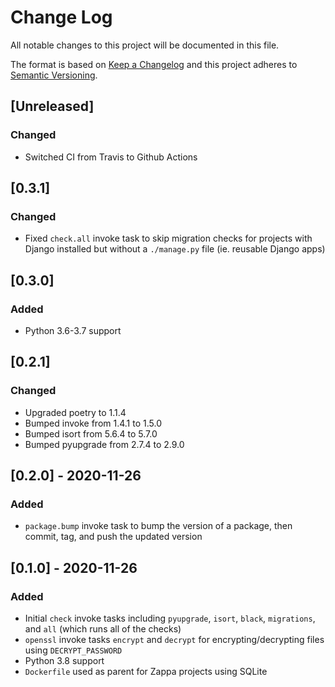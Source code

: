 # Change Log
All notable changes to this project will be documented in this file.

The format is based on [Keep a Changelog](http://keepachangelog.com/)
and this project adheres to [Semantic Versioning](http://semver.org/).

## [Unreleased]

### Changed
- Switched CI from Travis to Github Actions

## [0.3.1]

### Changed
- Fixed `check.all` invoke task to skip migration checks for projects with Django installed but without a `./manage.py` file (ie. reusable Django apps)

## [0.3.0]

### Added
- Python 3.6-3.7 support

## [0.2.1]

### Changed
- Upgraded poetry to 1.1.4
- Bumped invoke from 1.4.1 to 1.5.0
- Bumped isort from 5.6.4 to 5.7.0
- Bumped pyupgrade from 2.7.4 to 2.9.0

## [0.2.0] - 2020-11-26

### Added
- `package.bump` invoke task to bump the version of a package, then commit, tag, and push the updated version

## [0.1.0] - 2020-11-26

### Added
- Initial `check` invoke tasks including `pyupgrade`, `isort`, `black`, `migrations`, and `all` (which runs all of the checks)
- `openssl` invoke tasks `encrypt` and `decrypt` for encrypting/decrypting files using `DECRYPT_PASSWORD`
- Python 3.8 support
- `Dockerfile` used as parent for Zappa projects using SQLite
